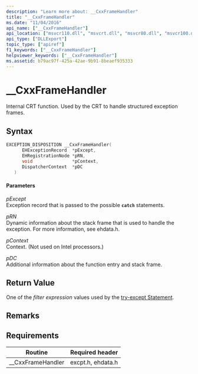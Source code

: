 ```yaml
---
description: "Learn more about: __CxxFrameHandler"
title: "__CxxFrameHandler"
ms.date: "11/04/2016"
api_name: ["__CxxFrameHandler"]
api_location: ["msvcr110.dll", "msvcrt.dll", "msvcr80.dll", "msvcr100.dll", "msvcr110_clr0400.dll", "msvcr90.dll", "msvcr120.dll"]
api_type: ["DLLExport"]
topic_type: ["apiref"]
f1_keywords: ["__CxxFrameHandler"]
helpviewer_keywords: ["__CxxFrameHandler"]
ms.assetid: b79ac97f-425a-42ae-9b91-8beaef935333
---
```

# __CxxFrameHandler

Internal CRT function. Used by the CRT to handle structured exception frames.

## Syntax

```cpp
EXCEPTION_DISPOSITION __CxxFrameHandler(
      EHExceptionRecord  *pExcept,
      EHRegistrationNode *pRN,
      void               *pContext,
      DispatcherContext  *pDC
   )
```

#### Parameters

*pExcept*<br/>
Exception record that is passed to the possible **`catch`** statements.

*pRN*<br/>
Dynamic information about the stack frame that is used to handle the exception. For more information, see ehdata.h.

*pContext*<br/>
Context. (Not used on Intel processors.)

*pDC*<br/>
Additional information about the function entry and stack frame.

## Return Value

One of the *filter expression* values used by the [try-except Statement](../cpp/try-except-statement.md).

## Remarks

## Requirements

|Routine|Required header|
|-------------|---------------------|
|__CxxFrameHandler|excpt.h, ehdata.h|
